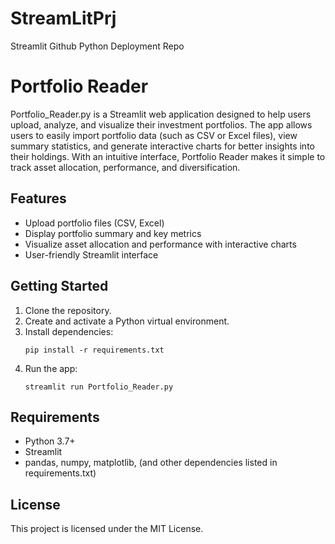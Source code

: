 # StreamLitPrj
Streamlit Github Python Deployment Repo

# Portfolio Reader

Portfolio_Reader.py is a Streamlit web application designed to help users upload, analyze, and visualize their investment portfolios. The app allows users to easily import portfolio data (such as CSV or Excel files), view summary statistics, and generate interactive charts for better insights into their holdings. With an intuitive interface, Portfolio Reader makes it simple to track asset allocation, performance, and diversification.

## Features
- Upload portfolio files (CSV, Excel)
- Display portfolio summary and key metrics
- Visualize asset allocation and performance with interactive charts
- User-friendly Streamlit interface

## Getting Started
1. Clone the repository.
2. Create and activate a Python virtual environment.
3. Install dependencies:
   ```
   pip install -r requirements.txt
   ```
4. Run the app:
   ```
   streamlit run Portfolio_Reader.py
   ```

## Requirements
- Python 3.7+
- Streamlit
- pandas, numpy, matplotlib, (and other dependencies listed in requirements.txt)

## License
This project is licensed under the MIT License.
